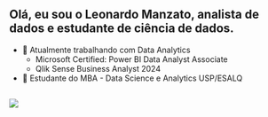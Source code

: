 ## Olá, eu sou o Leonardo Manzato, analista de dados e estudante de ciência de dados.

- 🔭 Atualmente trabalhando com Data Analytics
    - Microsoft Certified: Power BI Data Analyst Associate
    - Qlik Sense Business Analyst 2024
- 🌱 Estudante do MBA - Data Science e Analytics USP/ESALQ

##

<div> 
  <a href="https://www.linkedin.com/in/leonardo-manzato/" target="_blank"><img src="https://img.shields.io/badge/-LinkedIn-%230077B5?style=for-the-badge&logo=linkedin&logoColor=white" target="_blank"></a> 
</div>
